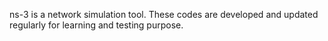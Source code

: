 ns-3 is a network simulation tool. These codes are developed and updated regularly for learning and testing purpose.
